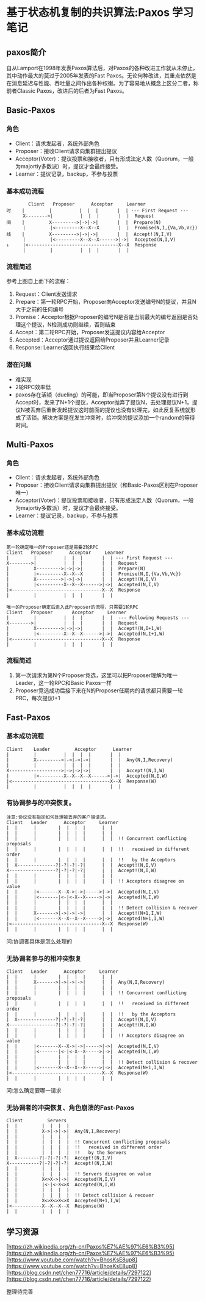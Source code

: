 # 基于状态机复制的共识算法:Paxos    学习笔记

## paxos简介
自从Lamport在1998年发表Paxos算法后，对Paxos的各种改进工作就从未停止，其中动作最大的莫过于2005年发表的Fast Paxos。无论何种改进，其重点依然是在消息延迟与性能、吞吐量之间作出各种权衡。为了容易地从概念上区分二者，称前者Classic Paxos，改进后的后者为Fast Paxos。


## Basic-Paxos

### 角色

- Client：请求发起者，系统外部角色
- Proposer：接收Client请求向集群提出提议
- Acceptor(Voter)：提议投票和接收者，只有形成法定人数（Quorum，一般为majortiy多数派）时，提议才会最终接受。
- Learner：提议记录，backup，不参与投票

### 基本成功流程
            Client   Proposer      Acceptor     Learner
    时    |         |          |  |  |       |  | --- First Request ---
          X-------->|          |  |  |       |  |  Request
    间    |         X--------->|->|->|       |  |  Prepare(N)
          |         |<---------X--X--X       |  |  Promise(N,I,{Va,Vb,Vc})
    线    |         X--------->|->|->|       |  |  Accept!(N,I,V)
          |         |<---------X--X--X------>|->|  Accepted(N,I,V)
    ↓     |<---------------------------------X--X  Response
          |         |          |  |  |       |  |

### 流程简述

参考上图自上而下的流程：
1. Request：Client发送请求
2. Prepare：第一轮RPC开始，Proposer向Acceptor发送编号N的提议，并且N大于之前的任何编号
3. Promise：Acceptor根据Proposer的编号N是否是当前最大的编号返回是否处理这个提议，N检测成功则继续，否则结束
4. Accept：第二轮RPC开始，Proposer发送提议内容给Acceptor
5. Accepted：Acceptor通过提议返回给Proposer并且Learner记录
6. Response: Learner返回执行结果给Client


### 潜在问题
- 难实现
- 2轮RPC效率低
- paxos存在活锁（dueling）的可能，即当Proposer第N个提议没有进行到Accept时，发来了N+1个提议，Acceptor抛弃了提议N，去处理提议N+1，提议N被丢弃后重新发起提议这时前面的提议也没有处理完，如此反复系统就形成了活锁。解决方案是在发生冲突时，给冲突的提议添加一个random的等待时间。

## Multi-Paxos

### 角色

- Client：请求发起者，系统外部角色
- Proposer：接收Client请求向集群提出提议（和Basic-Paxos区别在Proposer唯一）
- Acceptor(Voter)：提议投票和接收者，只有形成法定人数（Quorum，一般为majortiy多数派）时，提议才会最终接受。
- Learner：提议记录，backup，不参与投票

### 基本成功流程

    第一轮确定唯一的Proposer还是需要2轮RPC
    Client   Proposer      Acceptor     Learner
    |         |          |  |  |       |  | --- First Request ---
    X-------->|          |  |  |       |  |  Request
    |         X--------->|->|->|       |  |  Prepare(N)
    |         |<---------X--X--X       |  |  Promise(N,I,{Va,Vb,Vc})
    |         X--------->|->|->|       |  |  Accept!(N,I,V)
    |         |<---------X--X--X------>|->|  Accepted(N,I,V)
    |<---------------------------------X--X  Response
    |         |          |  |  |       |  |  

    唯一的Proposer确定后进入此Proposer的流程，只需要1轮RPC
    Client   Proposer       Acceptor     Learner
    |         |          |  |  |       |  |  --- Following Requests ---
    X-------->|          |  |  |       |  |  Request
    |         X--------->|->|->|       |  |  Accept!(N,I+1,W)
    |         |<---------X--X--X------>|->|  Accepted(N,I+1,W)
    |<---------------------------------X--X  Response
    |         |          |  |  |       |  |

### 流程简述
1. 第一次请求为第N个Proposer竞选，这里可以把Proposer理解为唯一Leader，这一轮RPC和Basic Paxos一样
2. Proposer竞选成功后接下来在N的Proposer任期内的请求都只需要一轮PRC，每次提议I+1

## Fast-Paxos

### 基本成功流程

    Client    Leader         Acceptor      Learner
    |         |          |  |  |  |       |  |
    |         X--------->|->|->|->|       |  |  Any(N,I,Recovery)
    |         |          |  |  |  |       |  |
    X------------------->|->|->|->|       |  |  Accept!(N,I,W)
    |         |<---------X--X--X--X------>|->|  Accepted(N,I,W)
    |<------------------------------------X--X  Response(W)
    |         |          |  |  |  |       |  |



### 有协调参与的冲突恢复。

    注意:协议没有指定如何处理被丢弃的客户端请求。
    Client   Leader      Acceptor     Learner
    |  |      |        |  |  |  |      |  |
    |  |      |        |  |  |  |      |  |
    |  |      |        |  |  |  |      |  |  !! Concurrent conflicting proposals
    |  |      |        |  |  |  |      |  |  !!   received in different order
    |  |      |        |  |  |  |      |  |  !!   by the Acceptors
    |  X--------------?|-?|-?|-?|      |  |  Accept!(N,I,V)
    X-----------------?|-?|-?|-?|      |  |  Accept!(N,I,W)
    |  |      |        |  |  |  |      |  |
    |  |      |        |  |  |  |      |  |  !! Acceptors disagree on value
    |  |      |<-------X--X->|->|----->|->|  Accepted(N,I,V)
    |  |      |<-------|<-|<-X--X----->|->|  Accepted(N,I,W)
    |  |      |        |  |  |  |      |  |
    |  |      |        |  |  |  |      |  |  !! Detect collision & recover
    |  |      X------->|->|->|->|      |  |  Accept!(N+1,I,W)
    |  |      |<-------X--X--X--X----->|->|  Accepted(N+1,I,W)
    |<---------------------------------X--X  Response(W)
    |  |      |        |  |  |  |      |  |

问:协调者具体是怎么处理的

### 无协调者参与的相冲突恢复

    Client   Leader      Acceptor     Learner
    |  |      |        |  |  |  |      |  |
    |  |      X------->|->|->|->|      |  |  Any(N,I,Recovery)
    |  |      |        |  |  |  |      |  |
    |  |      |        |  |  |  |      |  |  !! Concurrent conflicting proposals
    |  |      |        |  |  |  |      |  |  !!   received in different order
    |  |      |        |  |  |  |      |  |  !!   by the Acceptors
    |  X--------------?|-?|-?|-?|      |  |  Accept!(N,I,V)
    X-----------------?|-?|-?|-?|      |  |  Accept!(N,I,W)
    |  |      |        |  |  |  |      |  |
    |  |      |        |  |  |  |      |  |  !! Acceptors disagree on value
    |  |      |<-------X--X->|->|----->|->|  Accepted(N,I,V)
    |  |      |<-------|<-|<-X--X----->|->|  Accepted(N,I,W)
    |  |      |        |  |  |  |      |  |
    |  |      |        |  |  |  |      |  |  !! Detect collision & recover
    |  |      |<-------X--X--X--X----->|->|  Accepted(N+1,I,W)
    |<---------------------------------X--X  Response(W)
    |  |      |        |  |  |  |      |  |

问:怎么确定要哪一请求

### 无协调者的冲突恢复、角色崩溃的Fast-Paxos

    Client         Servers
    |  |         |  |  |  |
    |  |         X->|->|->|  Any(N,I,Recovery)
    |  |         |  |  |  |
    |  |         |  |  |  |  !! Concurrent conflicting proposals
    |  |         |  |  |  |  !!   received in different order
    |  |         |  |  |  |  !!   by the Servers
    |  X--------?|-?|-?|-?|  Accept!(N,I,V)
    X-----------?|-?|-?|-?|  Accept!(N,I,W)
    |  |         |  |  |  |
    |  |         |  |  |  |  !! Servers disagree on value
    |  |         X<>X->|->|  Accepted(N,I,V)
    |  |         |<-|<-X<>X  Accepted(N,I,W)
    |  |         |  |  |  |
    |  |         |  |  |  |  !! Detect collision & recover
    |  |         X<>X<>X<>X  Accepted(N+1,I,W)
    |<-----------X--X--X--X  Response(W)
    |  |         |  |  |  |

## 学习资源

[https://zh.wikipedia.org/zh-cn/Paxos%E7%AE%97%E6%B3%95](https://zh.wikipedia.org/zh-cn/Paxos%E7%AE%97%E6%B3%95)
[https://www.youtube.com/watch?v=BhosKsE8up8](https://www.youtube.com/watch?v=BhosKsE8up8)
[https://blog.csdn.net/chen77716/article/details/7297122](https://blog.csdn.net/chen77716/article/details/7297122)

整理待完善
